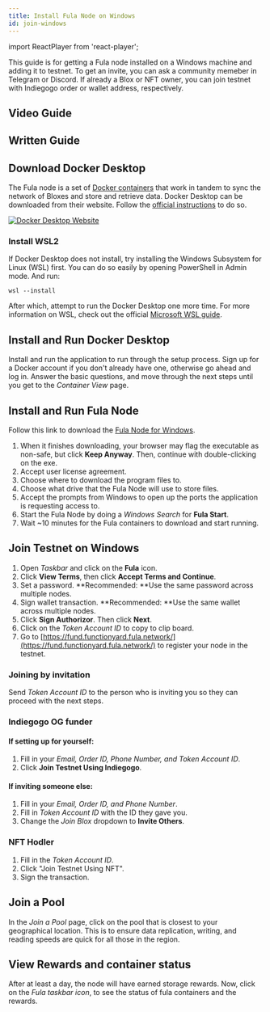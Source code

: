 ```yaml
---
title: Install Fula Node on Windows
id: join-windows
---
```

import ReactPlayer from 'react-player';

This guide is for getting a Fula node installed on a Windows machine and adding it to testnet. To get an invite, you can ask a community memeber in Telegram or Discord. If already a Blox or NFT owner, you can join testnet with Indiegogo order or wallet address, respectively.

## Video Guide

<center>
    <ReactPlayer controls url="https://youtu.be/1xHePpEIit8" />
</center>

## Written Guide

## Download Docker Desktop

The Fula node is a set of [Docker containers](https://fierrolabs.medium.com/the-zoo-animal-analogy-of-docker-you-never-knew-you-needed-8c1b295e9bf4) that work in tandem to sync the network of Bloxes and store and retrieve data. Docker Desktop can be downloaded from their website. Follow the [official instructions](https://docs.docker.com/desktop/install/windows-install/) to do so.

[![Docker Desktop Website](/img/fxyard-network/doocker_desktop_install.png)](https://docs.docker.com/desktop/install/windows-install/)

### Install WSL2
If Docker Desktop does not install, try installing the Windows Subsystem for Linux (WSL) first. You can do so easily by opening PowerShell in Admin mode. And run:
```
wsl --install
```

After which, attempt to run the Docker Desktop one more time. For more information on WSL, check out the official [Microsoft WSL guide](https://learn.microsoft.com/en-us/windows/wsl/install).

## Install and Run Docker Desktop

Install and run the application to run through the setup process. Sign up for a Docker account if you don't already have one, otherwise go ahead and log in. Answer the basic questions, and move through the next steps until you get to the _Container View_ page.



## Install and Run Fula Node

Follow this link to download the [Fula Node for Windows](https://fx.land/1.4/FulaSetup.exe).
1. When it finishes downloading, your browser may flag the executable as non-safe, but click **Keep Anyway**. Then, continue with double-clicking on the exe.
2. Accept user license agreement.
3. Choose where to download the program files to.
4. Choose what drive that the Fula Node will use to store files.
5. Accept the prompts from Windows to open up the ports the application is requesting access to.
6. Start the Fula Node by doing a _Windows Search_ for **Fula Start**. 
7. Wait ~10 minutes for the Fula containers to download and start running.

## Join Testnet on Windows

1. Open _Taskbar_ and click on the **Fula** icon.
2. Click **View Terms**, then click **Accept Terms and Continue**.
3. Set a password. **Recommended: **Use the same password across multiple nodes.
4. Sign wallet transaction. **Recommended: **Use the same wallet across multiple nodes.
5. Click **Sign Authorizor**. Then click **Next**.
6. Click on the _Token Account ID_ to copy to clip board.
7. Go to [https://fund.functionyard.fula.network/](https://fund.functionyard.fula.network/) to register your node in the testnet.

### Joining by invitation
Send _Token Account ID_ to the person who is inviting you so they can proceed with the next steps.

### Indiegogo OG funder
#### If setting up for yourself:
1. Fill in your _Email, Order ID, Phone Number, and Token Account ID_.
2. Click **Join Testnet Using Indiegogo**.

#### If inviting someone else:
1. Fill in your _Email, Order ID, and Phone Number_.
2. Fill in _Token Account ID_ with the ID they gave you.
3. Change the _Join Blox_ dropdown to **Invite Others**. 

### NFT Hodler
1. Fill in the _Token Account ID_.
2. Click "Join Testnet Using NFT".
3. Sign the transaction.

## Join a Pool
In the _Join a Pool_ page, click on the pool that is closest to your geographical location. This is to ensure data replication, writing, and reading speeds are quick for all those in the region.

## View Rewards and container status
After at least a day, the node will have earned storage rewards. Now, click on the _Fula taskbar icon_, to see the status of fula containers and the rewards.